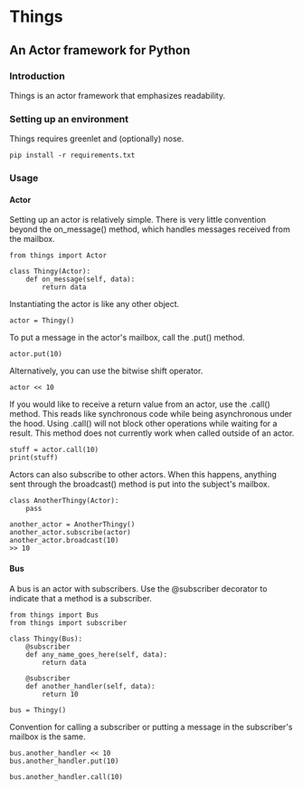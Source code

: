 # Things
## An Actor framework for Python

### Introduction

Things is an actor framework that emphasizes readability.

### Setting up an environment
Things requires greenlet and (optionally) nose.

    pip install -r requirements.txt

### Usage

#### Actor
Setting up an actor is relatively simple. There is very little convention
beyond the on_message() method, which handles messages received from the
mailbox.

    from things import Actor

    class Thingy(Actor):
        def on_message(self, data):
            return data

Instantiating the actor is like any other object.

    actor = Thingy()

To put a message in the actor's mailbox, call the .put() method.

    actor.put(10)

Alternatively, you can use the bitwise shift operator.

    actor << 10

If you would like to receive a return value from an actor, use the .call()
method. This reads like synchronous code while being asynchronous under the
hood. Using .call() will not block other operations while waiting for a result.
This method does not currently work when called outside of an actor.

    stuff = actor.call(10)
    print(stuff)

Actors can also subscribe to other actors. When this happens, anything sent
through the broadcast() method is put into the subject's mailbox.

    class AnotherThingy(Actor):
        pass

    another_actor = AnotherThingy()
    another_actor.subscribe(actor)
    another_actor.broadcast(10)
    >> 10

#### Bus
A bus is an actor with subscribers. Use the @subscriber decorator to indicate
that a method is a subscriber.

    from things import Bus
    from things import subscriber

    class Thingy(Bus):
        @subscriber
        def any_name_goes_here(self, data):
            return data

        @subscriber
        def another_handler(self, data):
            return 10

    bus = Thingy()

Convention for calling a subscriber or putting a message in the subscriber's
mailbox is the same.

    bus.another_handler << 10
    bus.another_handler.put(10)

    bus.another_handler.call(10)
